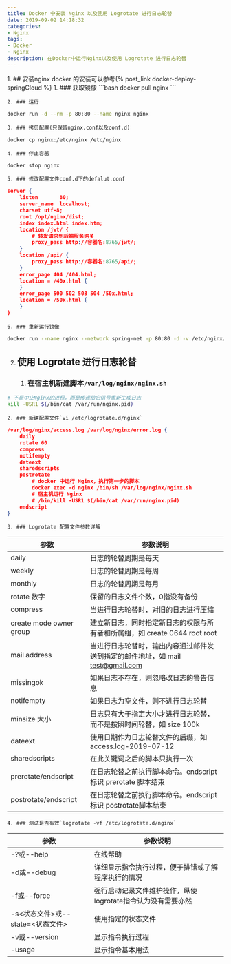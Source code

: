 ```yaml
---
title: Docker 中安装 Nginx 以及使用 Logrotate 进行日志轮替
date: 2019-09-02 14:18:32
categories: 
- Nginx
tags:
- Docker
- Nginx
description: 在Docker中运行Nginx以及使用 Logrotate 进行日志轮替
---
```

<blockquote class="blockquote-center">
    <p id="hitokoto"></p>
</blockquote>
1. ## 安装nginx
    docker 的安装可以参考{% post_link docker-deploy-springCloud %}
    1. ### 获取镜像
```bash
docker pull nginx
```

    2. ### 运行
```bash
docker run -d --rm -p 80:80 --name nginx nginx
```

    3. ### 拷贝配置(只保留nginx.conf以及conf.d)
```bash
docker cp nginx:/etc/nginx /etc/nginx
```

    4. ### 停止容器
```bash
docker stop nginx
```

    5. ### 修改配置文件conf.d下的defalut.conf
```json
server {
	listen       80;
	server_name  localhost;
	charset utf-8;
	root /opt/nginx/dist;
	index index.html index.htm;
	location /jwt/ {
		# 转发请求到后端服务网关
		proxy_pass http://容器名:8765/jwt/;
	}
	location /api/ {
		proxy_pass http://容器名:8765/api/;
	}    
	error_page 404 /404.html;
	location = /40x.html {
	}
	error_page 500 502 503 504 /50x.html;
	location = /50x.html {
	}
}
```

    6. ### 重新运行镜像
```bash
docker run --name nginx --network spring-net -p 80:80 -d -v /etc/nginx/nginx.conf:/etc/nginx/nginx.conf:ro -v /etc/nginx/conf.d:/etc/nginx/conf.d -v /opt/nginx/dist:/opt/nginx/dist -v /etc/localtime:/etc/localtime:ro -v /var/log/nginx:/var/log/nginx nginx
```

2. ## 使用 Logrotate 进行日志轮替

    1. ### 在宿主机新建脚本`/var/log/nginx/nginx.sh`
```bash
# 不是中止Nginx的进程，而是传递给它信号重新生成日志
kill -USR1 $(/bin/cat /var/run/nginx.pid)
```

    2. ### 新建配置文件`vi /etc/logrotate.d/nginx`
```json
/var/log/nginx/access.log /var/log/nginx/error.log {
	daily
	rotate 60
	compress
	notifempty
	dateext
	sharedscripts
	postrotate
		# docker 中运行 Nginx，执行第一步的脚本
		docker exec -d nginx /bin/sh /var/log/nginx/nginx.sh
		# 宿主机运行 Nginx
		# /bin/kill -USR1 $(/bin/cat /var/run/nginx.pid)
	endscript
}
```

    3. ### Logrotate 配置文件参数详解
| 参数 | 参数说明 |
|--|--|
| daily | 日志的轮替周期是每天 |
| weekly | 日志的轮替周期是每周 |
| monthly | 日志的轮替周期是每月 |
| rotate 数字 | 保留的日志文件个数，0指没有备份 |
| compress | 当进行日志轮替时，对旧的日志进行压缩 |
| create mode owner group | 建立新日志，同时指定新日志的权限与所有者和所属组，如 create 0644 root root |
| mail address| 当进行日志轮替时，输出内容通过邮件发送到指定的邮件地址，如 mail test@gmail.com |
| missingok | 如果日志不存在，则忽略改日志的警告信息 |
| notifempty | 如果日志为空文件，则不进行日志轮替 |
| minsize 大小 | 日志只有大于指定大小才进行日志轮替，而不是按照时间轮替，如 size 100k |
| dateext | 使用日期作为日志轮替文件的后缀，如 access.log-2019-07-12 |
| sharedscripts | 在此关键词之后的脚本只执行一次 |
| prerotate/endscript | 在日志轮替之前执行脚本命令。endscript 标识 prerotate 脚本结束 |
| postrotate/endscript | 在日志轮替之前执行脚本命令。endscript 标识 postrotate脚本结束 |

    4. ### 测试是否有效`logrotate -vf /etc/logrotate.d/nginx`
| 参数 | 参数说明 |
|--|--|
| -?或--help | 在线帮助 |
| -d或--debug | 详细显示指令执行过程，便于排错或了解程序执行的情况 |
| -f或--force | 强行启动记录文件维护操作，纵使logrotate指令认为没有需要亦然 |
| -s<状态文件>或--state=<状态文件> | 使用指定的状态文件 |
| -v或--version | 显示指令执行过程 |
| -usage | 显示指令基本用法 |